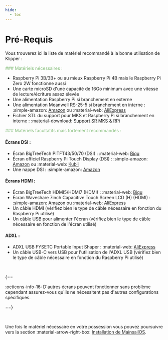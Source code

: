 ```yaml
---
hide:
  - toc
---
```


# Pré-Requis

Vous trouverez ici la liste de matériel recommandé à la bonne utilisation de Klipper :


<p style="color:#86be7c">### Matériels nécessaires :</p>

- Raspberry Pi 3B/3B+ ou au mieux Raspberry Pi 4B mais le Raspberry Pi Zero 2W fonctionne aussi
- Une carte microSD d'une capacité de 16Go minimum avec une vitesse de lecture/écriture assez élevée
- Une alimentation Raspberry Pi si branchement en externe
- Une alimentation Meanwell RS-25-5 si branchement en interne : :simple-amazon: <a href="https://www.amazon.fr/LED-Alimentation-25W-MeanWell-RS-25-5/dp/B00MWQDAMU/" target="_blank">Amazon</a> ou :material-web: <a href="https://fr.aliexpress.com/item/4000383454624.html" target="_blank">AliExpress</a>
- Fichier STL du support pour MKS et Raspberry Pi si branchement en interne : :material-download: <a href="https://github.com/Guilouz/Klipper-Flsun-Super-Racer/raw/main/Downloads/Support_SR_MKS_&_RPi_by_Guilouz.rar" target="_blank">Support SR MKS & RPi</a>

<p style="color:#86be7c">### Matériels facultatifs mais fortement recommandés :</p>

#### Écrans DSI :

- Écran BigTreeTech PITFT43/50/70 (DSI) : :material-web: <a href="https://biqu.equipment/collections/lcd/products/bigtreetech-pi-tft43-v2-0-screen-board?variant=39337700786274" target="_blank">Biqu</a>
- Écran officiel Raspberry Pi Touch Display (DSI) : :simple-amazon: <a href="https://www.amazon.fr/Raspberry-PI-LCD-inch-Ecran/dp/B076K9NCKH/" target="_blank">Amazon</a> ou :material-web: <a href="https://www.kubii.fr/ecrans-afficheurs/1131-ecran-tactile-officiel-7-800x480-kubii-5056070923850.html" target="_blank">Kubii</a>
- Une nappe DSI : :simple-amazon: <a href="https://www.amazon.fr/GeeekPi-Raspberry-Camera-c%C3%A2ble-15-broches/dp/B07DKB4M1H" target="_blank">Amazon</a>

#### Écrans HDMI :

- Écran BigTreeTech HDMI5/HDMI7 (HDMI) : :material-web: <a href="https://biqu.equipment/collections/lcd/products/bigtreetech-hdmi5-v1-0-hdmi7-v1-0?sscid=11k7_fombr&" target="_blank">Biqu</a>
- Écran Waveshare 7inch Capacitive Touch Screen LCD (H) (HDMI) : :simple-amazon: <a href="https://www.amazon.fr/7inch-HDMI-LCD-Resolution-Capacitive/dp/B07CPBCZHB" target="_blank">Amazon</a> ou :material-web: <a href="https://fr.aliexpress.com/item/32866540293.html" target="_blank">AliExpress</a>
- Un câble HDMI (vérifiez bien le type de câble nécessaire en fonction du Raspberry Pi utilisé)
- Un câble USB pour alimenter l'écran (vérifiez bien le type de câble nécessaire en fonction de l'écran utilisé)

#### ADXL :

- ADXL USB FYSETC Portable Input Shaper : :material-web: <a href="https://fr.aliexpress.com/item/1005004557777368.html" target="_blank">AliExpress</a>
- Un câble USB-C vers USB pour l'utilisation de l'ADXL USB (vérifiez bien le type de câble nécessaire en fonction du Raspberry Pi utilisé)

<br />

{==

:octicons-info-16: D'autres écrans peuvent fonctionner sans problème cependant assurez-vous qu'ils ne nécessitent pas d'autres configurations spécifiques.

==}

<br />

Une fois le matériel nécessaire en votre possession vous pouvez poursuivre vers la section :material-arrow-right-box: [Installation de MainsailOS](mainsailos.md).

